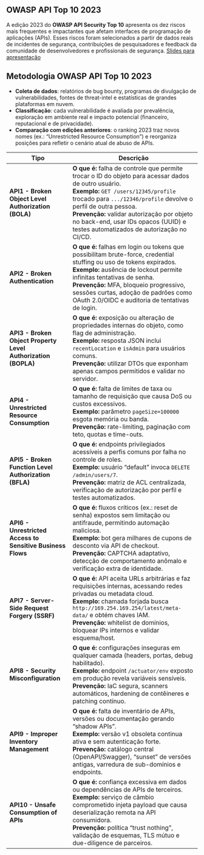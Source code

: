 ## <a name="OWASP API Security Top 10 2023"></a> OWASP API Top 10 2023

A edição 2023 do **OWASP API Security Top 10** apresenta os dez riscos mais frequentes e impactantes que afetam interfaces de programação de aplicações (APIs). Esses riscos foram selecionados a partir de dados reais de incidentes de segurança, contribuições de pesquisadores e feedback da comunidade de desenvolvedores e profissionais de segurança. [Slides para apresentação](https://www.figma.com/slides/gdAQeZ6V3edqqzjt7FlblI/OWASP-API?t=MULMMAdPopTHY3zo-6)




## <a name="metodologia"></a>Metodologia OWASP API Top 10 2023

* **Coleta de dados**: relatórios de bug bounty, programas de divulgação de vulnerabilidades, fontes de threat-intel e estatísticas de grandes plataformas em nuvem.  
* **Classificação**: cada vulnerabilidade é avaliada por prevalência, exploração em ambiente real e impacto potencial (financeiro, reputacional e de privacidade). 
* **Comparação com edições anteriores**: o ranking 2023 traz novos nomes (ex.: “Unrestricted Resource Consumption”) e reorganiza posições para refletir o cenário atual de abuso de APIs.


| Tipo | Descrição |
|---|---|
| **API1 - Broken Object Level Authorization (BOLA)** | **O que é:** falha de controle que permite trocar o ID do objeto para acessar dados de outro usuário.<br>**Exemplo:** `GET /users/12345/profile` trocado para `.../12346/profile` devolve o perfil de outra pessoa.<br>**Prevenção:** validar autorização por objeto no back-end, usar IDs opacos (UUID) e testes automatizados de autorização no CI/CD. |
| **API2 - Broken Authentication** | **O que é:** falhas em login ou tokens que possibilitam brute-force, credential stuffing ou uso de tokens expirados.<br>**Exemplo:** ausência de lockout permite infinitas tentativas de senha.<br>**Prevenção:** MFA, bloqueio progressivo, sessões curtas, adoção de padrões como OAuth 2.0/OIDC e auditoria de tentativas de login. |
| **API3 - Broken Object Property Level Authorization (BOPLA)** | **O que é:** exposição ou alteração de propriedades internas do objeto, como flag de administração.<br>**Exemplo:** resposta JSON inclui `recentLocation` e `isAdmin` para usuários comuns.<br>**Prevenção:** utilizar DTOs que exponham apenas campos permitidos e validar no servidor. |
| **API4 - Unrestricted Resource Consumption** | **O que é:** falta de limites de taxa ou tamanho de requisição que causa DoS ou custos excessivos.<br>**Exemplo:** parâmetro `pageSize=100000` esgota memória ou banda.<br>**Prevenção:** rate-limiting, paginação com teto, quotas e time-outs. |
| **API5 - Broken Function Level Authorization (BFLA)** | **O que é:** endpoints privilegiados acessíveis a perfis comuns por falha no controle de roles.<br>**Exemplo:** usuário “default” invoca `DELETE /admin/users/7`.<br>**Prevenção:** matriz de ACL centralizada, verificação de autorização por perfil e testes automatizados. |
| **API6 - Unrestricted Access to Sensitive Business Flows** | **O que é:** fluxos críticos (ex.: reset de senha) expostos sem limitação ou antifraude, permitindo automação maliciosa.<br>**Exemplo:** bot gera milhares de cupons de desconto via API de checkout.<br>**Prevenção:** CAPTCHA adaptativo, detecção de comportamento anômalo e verificação extra de identidade. |
| **API7 - Server-Side Request Forgery (SSRF)** | **O que é:** API aceita URLs arbitrárias e faz requisições internas, acessando redes privadas ou metadata cloud.<br>**Exemplo:** chamada forjada busca `http://169.254.169.254/latest/meta-data/` e obtém chaves IAM.<br>**Prevenção:** whitelist de domínios, bloquear IPs internos e validar esquema/host. |
| **API8 - Security Misconfiguration** | **O que é:** configurações inseguras em qualquer camada (headers, portas, debug habilitado).<br>**Exemplo:** endpoint `/actuator/env` exposto em produção revela variáveis sensíveis.<br>**Prevenção:** IaC segura, scanners automáticos, hardening de contêineres e patching contínuo. |
| **API9 - Improper Inventory Management** | **O que é:** falta de inventário de APIs, versões ou documentação gerando “shadow APIs”.<br>**Exemplo:** versão v1 obsoleta continua ativa e sem autenticação forte.<br>**Prevenção:** catálogo central (OpenAPI/Swagger), “sunset” de versões antigas, varredura de sub-domínios e endpoints. |
| **API10 - Unsafe Consumption of APIs** | **O que é:** confiança excessiva em dados ou dependências de APIs de terceiros.<br>**Exemplo:** serviço de câmbio comprometido injeta payload que causa deserialização remota na API consumidora.<br>**Prevenção:** política “trust nothing”, validação de esquemas, TLS mútuo e due-diligence de parceiros. |

